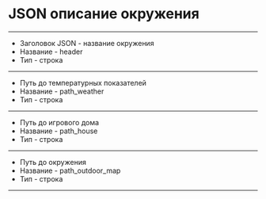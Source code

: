 # JSON описание окружения

* * *
* Заголовок JSON - название окружения
* Название - header
* Тип - строка
* * *
* Путь до температурных показателей
* Название - path_weather
* Тип - строка
* * *
* Путь до игрового дома
* Название - path_house
* Тип - строка
* * *
* Путь до окружения
* Название - path_outdoor_map
* Тип - строка
* * *